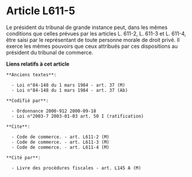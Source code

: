 # Article L611-5

Le président du tribunal de grande instance peut, dans les mêmes conditions que celles prévues par les articles L. 611-2, L.
611-3 et L. 611-4, être saisi par le représentant de toute personne morale de droit privé. Il exerce les mêmes pouvoirs que
ceux attribués par ces dispositions au président du tribunal de commerce.

**Liens relatifs à cet article**

	**Anciens textes**:

	  - Loi n°84-148 du 1 mars 1984 - art. 37 (M)
	  - Loi n°84-148 du 1 mars 1984 - art. 37 (Ab)

	**Codifié par**:

	  - Ordonnance 2000-912 2000-09-18
	  - Loi n°2003-7 2003-01-03 art. 50 I (ratification)

	**Cite**:

	  - Code de commerce. - art. L611-2 (M)
	  - Code de commerce. - art. L611-3 (M)
	  - Code de commerce. - art. L611-4 (M)

	**Cité par**:

	  - Livre des procédures fiscales - art. L145 A (M)
